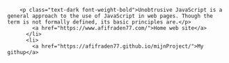         <p class="text-dark font-weight-bold">Unobtrusive JavaScript is a general approach to the use of JavaScript in web pages. Though the term is not formally defined, its basic principles are.</p>
            <a href="https://www.afifraden77.com/">Home web site</a>
          </li>
          <li>
            <a href="https://afifraden77.github.io/mijnProject/">My githup</a>
